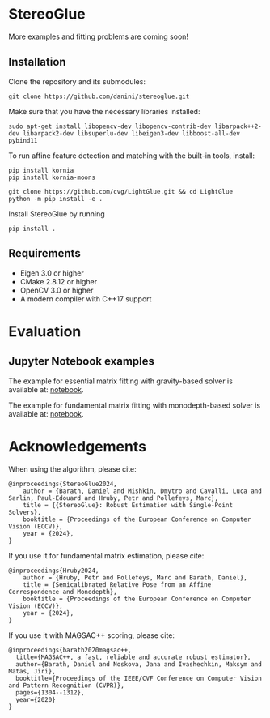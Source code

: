 # StereoGlue

More examples and fitting problems are coming soon!

## Installation

Clone the repository and its submodules:
```
git clone https://github.com/danini/stereoglue.git
```

Make sure that you have the necessary libraries installed:
```
sudo apt-get install libopencv-dev libopencv-contrib-dev libarpack++2-dev libarpack2-dev libsuperlu-dev libeigen3-dev libboost-all-dev pybind11
```

To run affine feature detection and matching with the built-in tools, install:
```
pip install kornia
pip install kornia-moons

git clone https://github.com/cvg/LightGlue.git && cd LightGlue
python -m pip install -e .
```

Install StereoGlue by running
```
pip install .
```

## Requirements

- Eigen 3.0 or higher
- CMake 2.8.12 or higher
- OpenCV 3.0 or higher
- A modern compiler with C++17 support

# Evaluation

## Jupyter Notebook examples

The example for essential matrix fitting with gravity-based solver is available at: [notebook](examples/example_essential_matrix_fitting_gravity.ipynb).

The example for fundamental matrix fitting with monodepth-based solver is available at: [notebook](examples/example_fundamental_matrix_fitting.ipynb).

# Acknowledgements

When using the algorithm, please cite:
```
@inproceedings{StereoGlue2024,
	author = {Barath, Daniel and Mishkin, Dmytro and Cavalli, Luca and Sarlin, Paul-Edouard and Hruby, Petr and Pollefeys, Marc},
	title = {{StereoGlue}: Robust Estimation with Single-Point Solvers},
	booktitle = {Proceedings of the European Conference on Computer Vision (ECCV)},
	year = {2024},
}
```

If you use it for fundamental matrix estimation, please cite:
```
@inproceedings{Hruby2024,
	author = {Hruby, Petr and Pollefeys, Marc and Barath, Daniel},
	title = {Semicalibrated Relative Pose from an Affine Correspondence and Monodepth},
	booktitle = {Proceedings of the European Conference on Computer Vision (ECCV)},
	year = {2024},
}
```

If you use it with MAGSAC++ scoring, please cite:
```
@inproceedings{barath2020magsac++,
  title={MAGSAC++, a fast, reliable and accurate robust estimator},
  author={Barath, Daniel and Noskova, Jana and Ivashechkin, Maksym and Matas, Jiri},
  booktitle={Proceedings of the IEEE/CVF Conference on Computer Vision and Pattern Recognition (CVPR)},
  pages={1304--1312},
  year={2020}
}
```
